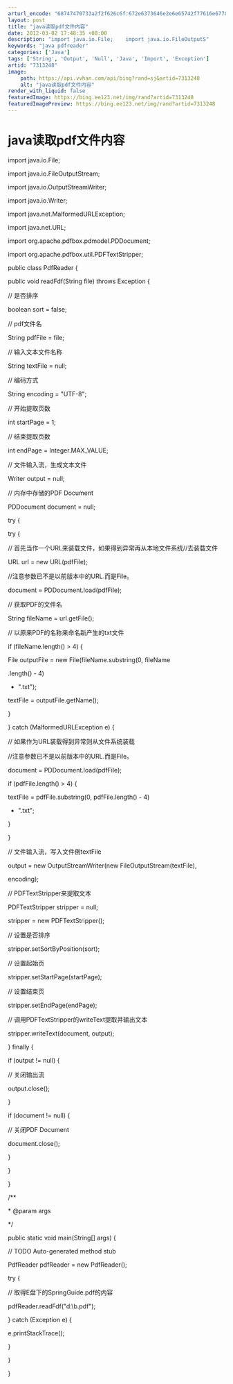```yaml
---
arturl_encode: "68747470733a2f2f626c6f:672e6373646e2e6e65742f77616e677869616f6a696e673132:332f61727469636c652f64657461696c732f37333133323438"
layout: post
title: "java读取pdf文件内容"
date: 2012-03-02 17:48:35 +08:00
description: "import java.io.File;    import java.io.FileOutputS"
keywords: "java pdfreader"
categories: ['Java']
tags: ['String', 'Output', 'Null', 'Java', 'Import', 'Exception']
artid: "7313248"
image:
    path: https://api.vvhan.com/api/bing?rand=sj&artid=7313248
    alt: "java读取pdf文件内容"
render_with_liquid: false
featuredImage: https://bing.ee123.net/img/rand?artid=7313248
featuredImagePreview: https://bing.ee123.net/img/rand?artid=7313248
---
```


# java读取pdf文件内容

import java.io.File;
  
import java.io.FileOutputStream;
  
import java.io.OutputStreamWriter;
  
import java.io.Writer;
  
import java.net.MalformedURLException;
  
import java.net.URL;

import org.apache.pdfbox.pdmodel.PDDocument;
  
import org.apache.pdfbox.util.PDFTextStripper;

public class PdfReader {
  
public void readFdf(String file) throws Exception {
  
// 是否排序
  
boolean sort = false;
  
// pdf文件名
  
String pdfFile = file;
  
// 输入文本文件名称
  
String textFile = null;
  
// 编码方式
  
String encoding = "UTF-8";
  
// 开始提取页数
  
int startPage = 1;
  
// 结束提取页数
  
int endPage = Integer.MAX\_VALUE;
  
// 文件输入流，生成文本文件
  
Writer output = null;
  
// 内存中存储的PDF Document
  
PDDocument document = null;
  
try {
  
try {
  
// 首先当作一个URL来装载文件，如果得到异常再从本地文件系统//去装载文件
  
URL url = new URL(pdfFile);
  
//注意参数已不是以前版本中的URL.而是File。
  
document = PDDocument.load(pdfFile);
  
// 获取PDF的文件名
  
String fileName = url.getFile();
  
// 以原来PDF的名称来命名新产生的txt文件
  
if (fileName.length() > 4) {
  
File outputFile = new File(fileName.substring(0, fileName
  
.length() - 4)
  
+ ".txt");
  
textFile = outputFile.getName();
  
}
  
} catch (MalformedURLException e) {
  
// 如果作为URL装载得到异常则从文件系统装载
  
//注意参数已不是以前版本中的URL.而是File。
  
document = PDDocument.load(pdfFile);
  
if (pdfFile.length() > 4) {
  
textFile = pdfFile.substring(0, pdfFile.length() - 4)
  
+ ".txt";
  
}
  
}
  
// 文件输入流，写入文件倒textFile
  
output = new OutputStreamWriter(new FileOutputStream(textFile),
  
encoding);
  
// PDFTextStripper来提取文本
  
PDFTextStripper stripper = null;
  
stripper = new PDFTextStripper();
  
// 设置是否排序
  
stripper.setSortByPosition(sort);
  
// 设置起始页
  
stripper.setStartPage(startPage);
  
// 设置结束页
  
stripper.setEndPage(endPage);
  
// 调用PDFTextStripper的writeText提取并输出文本
  
stripper.writeText(document, output);
  
} finally {
  
if (output != null) {
  
// 关闭输出流
  
output.close();
  
}
  
if (document != null) {
  
// 关闭PDF Document
  
document.close();
  
}
  
}
  
}
  
/\*\*
  
\* @param args
  
\*/
  
public static void main(String[] args) {
  
// TODO Auto-generated method stub
  
PdfReader pdfReader = new PdfReader();
  
try {
  
// 取得E盘下的SpringGuide.pdf的内容
  
pdfReader.readFdf("d:\\b.pdf");
  
} catch (Exception e) {
  
e.printStackTrace();
  
}
  
}

}